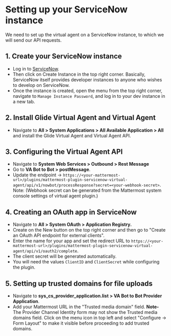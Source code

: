 # Setting up your ServiceNow instance

We need to set up the virtual agent on a ServiceNow instance, to which we will send our API requests.

## 1. Create your ServiceNow instance 
  - Log in to [ServiceNow](https://developer.servicenow.com).
  - Then click on Create Instance in the top right corner. Basically, ServiceNow itself provides developer instances to anyone who wishes to develop on ServiceNow.
  - Once the instance is created, open the menu from the top right corner, navigate to `Manage Instance Password`, and log in to your dev instance in a new tab.

## 2. Install Glide Virtual Agent and Virtual Agent
  - Navigate to **All > System Applications > All Available Application > All** and install the Glide Virtual Agent and Virtual Agent API.

## 3. Configuring the Virtual Agent API

  - Navigate to **System Web Services > Outbound > Rest Message**
  - Go to **VA Bot to Bot > postMessage**.
  - Update the endpoint -> `https://<your-mattermost-url>/plugins/mattermost-plugin-servicenow-virtual-agent/api/v1/nowbot/processResponse?secret=<your-webhook-secret>`.
  Note: (Webhook secret can be generated from the Mattermost system console settings of virtual agent plugin.)
 
## 4. Creating an OAuth app in ServiceNow
  - Navigate to **All > System OAuth > Application Registry.**
  - Create on the New button on the top right corner and then go to "Create an OAuth API endpoint for external clients".
  - Enter the name for your app and set the redirect URL to `https://<your-mattermost-url>/plugins/mattermost-plugin-servicenow-virtual-agent/api/v1/oauth2/complete`.
  - The client secret will be generated automatically.
  - You will need the values `ClientID` and `ClientSecret` while configuring the plugin.

## 5. Setting up trusted domains for file uploads
  - Navigate to **sys_cs_provider_application.list > VA Bot to Bot Provider Application**.
  - Add your Mattermost URL in the "Trusted media domain" field.
  **Note-** The Provider Channel Identity form may not show the Trusted media domains field. Click on the menu icon in top left and select "Configure -> Form Layout" to make it visible before proceeding to add trusted domains.
  